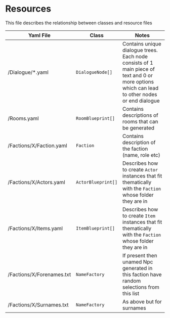 ﻿# Resources

This file describes the relationship between classes and resource files

|   Yaml File      |  Class           |   Notes                   |
|------------------|------------------|---------------------------|
| /Dialogue/*.yaml | `DialogueNode[]` | Contains unique dialogue trees.  Each node consists of 1 main piece of text and 0 or more options which can lead to other nodes or end dialogue |
| /Rooms.yaml | `RoomBlueprint[]` | Contains descriptions of rooms that can be generated |
| /Factions/X/Faction.yaml | `Faction` | Contains description of the faction (name, role etc) |
| /Factions/X/Actors.yaml  | `ActorBlueprint[]` | Describes how to create `Actor` instances that fit thematically with the `Faction` whose folder they are in |
| /Factions/X/Items.yaml  | `ItemBlueprint[]` | Describes how to create `Item` instances that fit thematically with the `Faction` whose folder they are in |
| /Factions/X/Forenames.txt | `NameFactory` | If present then unamed Npc generated in this faction have random selections from this list |
| /Factions/X/Surnames.txt | `NameFactory` | As above but for surnames |
